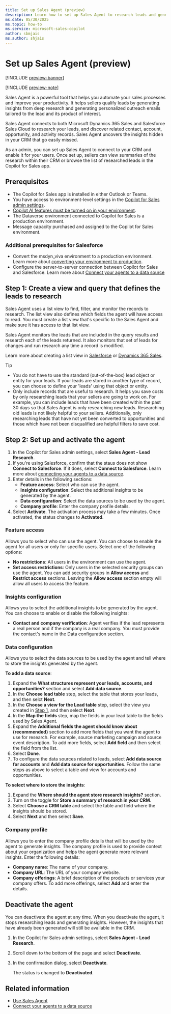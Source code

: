 ```yaml
---
title: Set up Sales Agent (preview)
description: Learn how to set up Sales Agent to research leads and generate insights.
ms.date: 05/30/2025
ms.topic: how-to
ms.service: microsoft-sales-copilot
author: sbmjais
ms.author: shjais
---
```


# Set up Sales Agent (preview)

[!INCLUDE [preview-banner](~/../shared-content/shared/preview-includes/preview-banner.md)]

[!INCLUDE [preview-note](~/../shared-content/shared/preview-includes/preview-note-d365.md)]

Sales Agent is a powerful tool that helps you automate your sales processes and improve your productivity. It helps sellers qualify leads by generating insights from deep research and generating personalized outreach emails tailored to the lead and its product of interest.

Sales Agent connects to both Microsoft Dynamics 365 Sales and Salesforce Sales Cloud to research your leads, and discover related contact, account, opportunity, and activity records. Sales Agent uncovers the insights hidden in your CRM that go easily missed.

As an admin, you can set up Sales Agent to connect to your CRM and enable it for your users. Once set up, sellers can view summaries of the research within their CRM or browse the list of researched leads in the Copilot for Sales app. 

## Prerequisites

- The Copilot for Sales app is installed in either Outlook or Teams.
- You have access to environment-level settings in the [Copilot for Sales admin settings](administrator-settings-for-viva-sales.md).
- [Copilot AI features must be turned on in your environment](suggested-replies.md).
- The Dataverse environment connected to Copilot for Sales is a production environment.
- Message capacity purchased and assigned to the Copilot for Sales environment.

### Additional prerequisites for Salesforce

- Convert the msdyn_viva environment to a production environment. Learn more about [converting your environment to production]().
- Configure the server-to-server connection between Copilot for Sales and Salesforce. Learn more about [Connect your agents to a data source](connect-agent-datasource.md)

## Step 1: Create a view and query that defines the leads to research

Sales Agent uses a list view to find, filter, and monitor the records to research. The list view also defines which fields the agent will have access to read. You must create a list view that's specific to the Sales Agent and make sure it has access to that list view.

Sales Agent monitors the leads that are included in the query results and research each of the leads returned. It also monitors that set of leads for changes and run research any time a record is modified.

Learn more about creating a list view in [Salesforce](https://help.salesforce.com/s/articleView?id=xcloud.customviews_lex.htm&type=5) or [Dynamics 365 Sales](/dynamics365/sales/customize-views?tabs=SE).

> [!TIP]
> - You do not have to use the standard (out-of-the-box) lead object or entity for your leads. If your leads are stored in another type of record, you can choose to define your 'leads' using that object or entity.
> - Only include records that are useful to research. It helps you save costs by only researching leads that your sellers are going to work on. For example, you can include leads that have been created within the past 30 days so that Sales Agent is only researching new leads. Researching old leads is not likely helpful to your sellers. Additionally, only researching leads that have not yet been converted to opportunities and those which have not been disqualified are helpful filters to save cost.

## Step 2: Set up and activate the agent

1. In the Copilot for Sales admin settings, select **Sales Agent - Lead Research**.
1. If you're using Salesforce, confirm that the staus does not show **Connect to Salesforce**. If it does, select **Connect to Salesforce**. Learn more about [connecting your agents to a data source](connect-agent-datasource.md).
1. Enter details in the following sections:
   - **Feature access**: Select who can use the agent.
   - **Insights configuration**: Select the additional insights to be generated by the agent.
   - **Data configuration**: Select the data sources to be used by the agent.
   - **Company profile**: Enter the company profile details.
1. Select **Activate**. The activation process may take a few minutes. Once activated, the status changes to **Activated**.

### Feature access

Allows you to select who can use the agent. You can choose to enable the agent for all users or only for specific users. Select one of the following options:
- **No restrictions**: All users in the environment can use the agent.
- **Set access restrictions**: Only users in the selected security groups can use the agent. You can add security groups in **Allow access** and **Restrict access** sections. Leaving the **Allow access** section empty will allow all users to access the feature.

### Insights configuration

Allows you to select the additional insights to be generated by the agent. You can choose to enable or disable the following insights:
- **Contact and company verification**: Agent verifies if the lead represents a real person and if the company is a real company. You must provide the contact's name in the Data configuration section.

### Data configuration

Allows you to select the data sources to be used by the agent and tell where to store the insights generated by the agent.

**To add a data source**:

1. Expand the **What structures represent your leads, accounts, and opportunities?** section and select **Add data source**.
1. In the **Choose lead table** step, select the table that stores your leads, and then selct **Next**.
1. In the **Choose a view for the Lead table** step, select the view you created in [Step 1](#step-1-create-a-view-and-query-that-defines-the-leads-to-research), and then select **Next**.
1. In the **Map the fields** step, map the fields in your lead table to the fields used by Sales Agent.
1. Expand the **Additional fields the agent should know about (recommended)** section to add more fields that you want the agent to use for research. For example, source marketing campaign and source event description. To add more fields, select **Add field** and then select the field from the list.
1. Select **Done**.
1. To configure the data sources related to leads, select **Add data source for accounts** and **Add data source for opportunities**. Follow the same steps as above to select a table and view for accounts and opportunities.

**To select where to store the insights**:

1. Expand the **Where should the agent store research insights?** section.
1. Turn on the toggle for **Store a summary of research in your CRM**.
1. Select **Choose a CRM table** and select the table and field where the insights should be stored. 
1. Select **Next** and then select **Save**.

### Company profile

Allows you to enter the company profile details that will be used by the agent to generate insights. The company profile is used to provide context about your organization and helps the agent generate more relevant insights. Enter the following details:
- **Company name**: The name of your company.
- **Company URL**: The URL of your company website.
- **Company offerings**: A brief description of the products or services your company offers. To add more offerings, select **Add** and enter the details.

## Deactivate the agent

You can deactivate the agent at any time. When you deactivate the agent, it stops researching leads and generating insights. However, the insights that have already been generated will still be available in the CRM.

1. In the Copilot for Sales admin settings, select **Sales Agent - Lead Research**.
1. Scroll down to the bottom of the page and select **Deactivate**.
1. In the confirmation dialog, select **Deactivate**. 
    
    The status is changed to **Deactivated**.

## Related information

- [Use Sales Agent](use-sales-agent.md)
- [Connect your agents to a data source](connect-agent-datasource.md)
